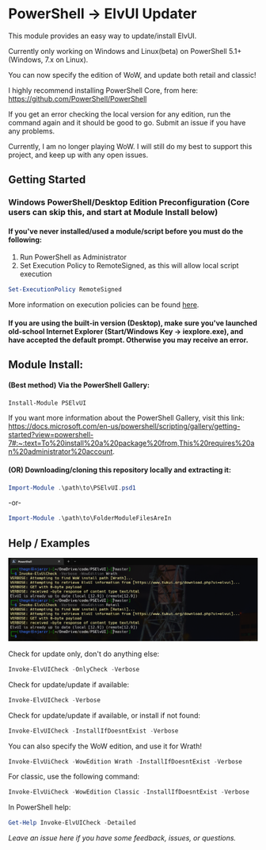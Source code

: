 PowerShell -> ElvUI Updater
======
This module provides an easy way to update/install ElvUI.

Currently only working on Windows and Linux(beta) on PowerShell 5.1+ (Windows, 7.x on Linux).

You can now specify the edition of WoW, and update both retail and classic!

I highly recommend installing PowerShell Core, from here: https://github.com/PowerShell/PowerShell

If you get an error checking the local version for any edition, run the command again and it should be good to go.
Submit an issue if you have any problems.

Currently, I am no longer playing WoW. 
I will still do my best to support this project, and keep up with any open issues.

## Getting Started
### Windows PowerShell/Desktop Edition Preconfiguration (Core users can skip this, and start at Module Install below)
#### If you've never installed/used a module/script before you must do the following:

1. Run PowerShell as Administrator
2. Set Execution Policy to RemoteSigned, as this will allow local script execution

```powershell
Set-ExecutionPolicy RemoteSigned
```

More information on execution policies can be found [here](https://docs.microsoft.com/en-us/powershell/module/microsoft.powershell.core/about/about_execution_policies?view=powershell-6).

#### If you are using the built-in version (Desktop), make sure you've launched old-school Internet Explorer (Start/Windows Key -> iexplore.exe), and have accepted the default prompt. Otherwise you may receive an error.

Module Install: 
------

#### (Best method) Via the PowerShell Gallery:

```powershell
Install-Module PSElvUI
```

If you want more information about the PowerShell Gallery, visit this link:
https://docs.microsoft.com/en-us/powershell/scripting/gallery/getting-started?view=powershell-7#:~:text=To%20install%20a%20package%20from,This%20requires%20an%20administrator%20account.

#### (OR) Downloading/cloning this repository locally and extracting it:

```powershell
Import-Module .\path\to\PSElvUI.psd1
```
-or-

```powershell
Import-Module .\path\to\FolderModuleFilesAreIn
```

Help / Examples
------

![examples](https://github.com/gngrninja/PSElvUI/blob/master/media/examples.PNG?raw=true)

Check for update only, don't do anything else:
```powershell
Invoke-ElvUICheck -OnlyCheck -Verbose
```

Check for update/update if available:
```powershell
Invoke-ElvUICheck -Verbose
```

Check for update/update if available, or install if not found:
```powershell
Invoke-ElvUICheck -InstallIfDoesntExist -Verbose
```

You can also specify the WoW edition, and use it for Wrath!
```powershell
Invoke-ElvUiCheck -WowEdition Wrath -InstallIfDoesntExist -Verbose
```

For classic, use the following command:
```powershell
Invoke-ElvUiCheck -WowEdition Classic -InstallIfDoesntExist -Verbose
```

In PowerShell help:

```powershell
Get-Help Invoke-ElvUICheck -Detailed 
```

*Leave an issue here if you have some feedback, issues, or questions.*
